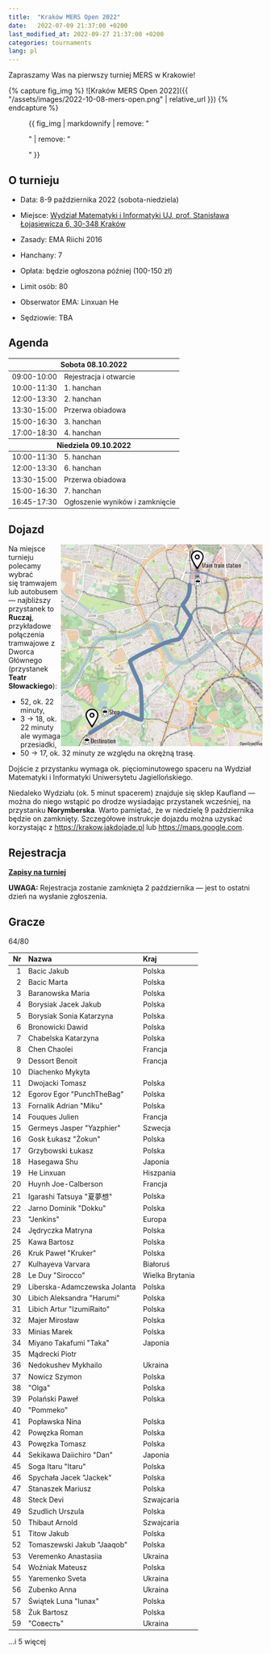```yaml
---
title:  "Kraków MERS Open 2022"
date:   2022-07-09 21:37:00 +0200
last_modified_at: 2022-09-27 21:37:00 +0200
categories: tournaments
lang: pl
---
```


Zapraszamy Was na pierwszy turniej MERS w Krakowie!

{% capture fig_img %}
![Kraków MERS Open 2022]({{ "/assets/images/2022-10-08-mers-open.png" | relative_url }})
{% endcapture %}

<figure>
  {{ fig_img | markdownify | remove: "<p>" | remove: "</p>" }}
</figure>

## O turnieju

* Data: 8-9 października 2022 (sobota-niedziela)
* Miejsce: [Wydział Matematyki i Informatyki UJ, prof. Stanisława Łojasiewicza 6, 30-348 Kraków](https://goo.gl/maps/izBiryMK8gM9GpQd6)
* Zasady: EMA Riichi 2016
* Hanchany: 7
* Opłata: będzie ogłoszona później (100-150 zł)
* Limit osób: 80

* Obserwator EMA: Linxuan He
* Sędziowie: TBA

## Agenda

<center>
<table id="mers-2022-agenda">
<thead>
  <tr><th colspan="2">Sobota 08.10.2022</th></tr>
</thead>
<tbody>
  <tr>
    <td>09:00-10:00</td>
    <td>Rejestracja i otwarcie</td>
  </tr>
  <tr>
    <td>10:00-11:30</td>
    <td>1. hanchan</td>
  </tr>
  <tr>
    <td>12:00-13:30</td>
    <td>2. hanchan</td>
  </tr>
  <tr>
    <td>13:30-15:00</td>
    <td>Przerwa obiadowa</td>
  </tr>
  <tr>
    <td>15:00-16:30</td>
    <td>3. hanchan</td>
  </tr>
  <tr>
    <td>17:00-18:30</td>
    <td>4. hanchan</td>
  </tr>
</tbody>
<thead>
  <tr><th colspan="2">Niedziela 09.10.2022</th></tr>
</thead>
<tbody>
  <tr>
    <td>10:00-11:30</td>
    <td>5. hanchan</td>
  </tr>
  <tr>
    <td>12:00-13:30</td>
    <td>6. hanchan</td>
  </tr>
  <tr>
    <td>13:30-15:00</td>
    <td>Przerwa obiadowa</td>
  </tr>
  <tr>
    <td>15:00-16:30</td>
    <td>7. hanchan</td>
  </tr>
  <tr>
    <td>16:45-17:30</td>
    <td>Ogłoszenie wyników i zamknięcie</td>
  </tr>
</tbody>
</table>
</center>

## Dojazd

<a href="/assets/images/mers-2022-map.png">
  <img style="float: right; width: 400px; max-width: 100%;" src="/assets/images/mers-2022-map.png" alt="Mapa dojazdu" />
</a>

Na miejsce turnieju polecamy wybrać się tramwajem lub autobusem &mdash;
najbliższy przystanek to **Ruczaj**, przykładowe
połączenia tramwajowe z Dworca Głównego (przystanek **Teatr Słowackiego**):
* 52, ok. 22 minuty,
* 3 &#8594; 18, ok. 22 minuty ale wymaga przesiadki,
* 50 &#8594; 17, ok. 32 minuty ze względu na okrężną trasę.

Dojście z przystanku wymaga ok. pięciominutowego spaceru na Wydział Matematyki i
Informatyki Uniwersytetu Jagiellońskiego.

Niedaleko Wydziału (ok. 5 minut spacerem) znajduje się sklep Kaufland &mdash;
można do niego wstąpić po drodze wysiadając przystanek wcześniej, na przystanku
**Norymberska**.
Warto pamiętać, że w niedzielę 9 października będzie on zamknięty.
Szczegółowe instrukcje dojazdu można uzyskać korzystając z
<https://krakow.jakdojade.pl> lub <https://maps.google.com>.

## Rejestracja

**[Zapisy na turniej](https://forms.gle/n25tH2yqy7i7nW7DA)**

**UWAGA:** Rejestracja zostanie zamknięta 2 października &mdash; jest to
ostatni dzień na wysłanie zgłoszenia.

## Gracze

<div class="progress" style="margin-bottom: 0.5em">
	<div
		class="progress-bar progress-bar-striped"
		role="progressbar"
		style="width: calc(100%*64/80);"
		aria-valuenow="64"
		aria-valuemin="0"
		aria-valuemax="80">
		64/80
	</div>
</div>

<center id="biggus-tablus" markdown="block">

| Nr | Nazwa                        | Kraj            |
|---:|:-----------------------------|:----------------|
|  1 | Bacic Jakub                  | Polska          |
|  2 | Bacic Marta                  | Polska          |
|  3 | Baranowska Maria             | Polska          |
|  4 | Borysiak Jacek Jakub         | Polska          |
|  5 | Borysiak Sonia Katarzyna     | Polska          |
|  6 | Bronowicki Dawid             | Polska          |
|  7 | Chabelska Katarzyna          | Polska          |
|  8 | Chen Chaolei                 | Francja         |
|  9 | Dessort Benoit               | Francja         |
| 10 | Diachenko Mykyta             |                 |
| 11 | Dwojacki Tomasz              | Polska          |
| 12 | Egorov Egor "PunchTheBag"    | Polska          |
| 13 | Fornalik Adrian "Miku"       | Polska          |
| 14 | Fouques Julien               | Francja         |
| 15 | Germeys Jasper "Yazphier"    | Szwecja         |
| 16 | Gosk Łukasz "Żokun"          | Polska          |
| 17 | Grzybowski Łukasz            | Polska          |
| 18 | Hasegawa Shu                 | Japonia         |
| 19 | He Linxuan                   | Hiszpania       |
| 20 | Huynh Joe-Calberson          | Francja         |
| 21 | Igarashi Tatsuya "夏夢想"       | Polska          |
| 22 | Jarno Dominik "Dokku"        | Polska          |
| 23 | "Jenkins"                    | Europa          |
| 24 | Jędryczka Matryna            | Polska          |
| 25 | Kawa Bartosz                 | Polska          |
| 26 | Kruk Paweł "Kruker"          | Polska          |
| 27 | Kulhayeva Varvara            | Białoruś        |
| 28 | Le Duy "Sirocco"             | Wielka Brytania |
| 29 | Liberska-Adamczewska Jolanta | Polska          |
| 30 | Libich Aleksandra "Harumi"   | Polska          |
| 31 | Libich Artur "IzumiRaito"    | Polska          |
| 32 | Majer Mirosław               | Polska          |
| 33 | Minias Marek                 | Polska          |
| 34 | Miyano Takafumi "Taka"       | Japonia         |
| 35 | Mądrecki Piotr               |                 |
| 36 | Nedokushev Mykhailo          | Ukraina         |
| 37 | Nowicz Szymon                | Polska          |
| 38 | "Olga"                       | Polska          |
| 39 | Polański Paweł               | Polska          |
| 40 | "Pommeko"                    |                 |
| 41 | Popławska Nina               | Polska          |
| 42 | Powęzka Roman                | Polska          |
| 43 | Powęzka Tomasz               | Polska          |
| 44 | Sekikawa Daiichiro "Dan"     | Japonia         |
| 45 | Soga Itaru "Itaru"           | Polska          |
| 46 | Spychała Jacek "Jackek"      | Polska          |
| 47 | Stanaszek Mariusz            | Polska          |
| 48 | Steck Devi                   | Szwajcaria      |
| 49 | Szudlich Urszula             | Polska          |
| 50 | Thibaut Arnold               | Szwajcaria      |
| 51 | Titow Jakub                  | Polska          |
| 52 | Tomaszewski Jakub "Jaaqob"   | Polska          |
| 53 | Veremenko Anastasiia         | Ukraina         |
| 54 | Woźniak Mateusz              | Polska          |
| 55 | Yaremenko Sveta              | Ukraina         |
| 56 | Zubenko Anna                 | Ukraina         |
| 57 | Świątek Luna "lunax"         | Polska          |
| 58 | Żuk Bartosz                  | Polska          |
| 59 | "Совесть"                    | Ukraina         |

</center>

...i 5 więcej
